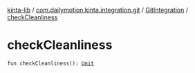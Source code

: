 [kinta-lib](../../index.md) / [com.dailymotion.kinta.integration.git](../index.md) / [GitIntegration](index.md) / [checkCleanliness](./check-cleanliness.md)

# checkCleanliness

`fun checkCleanliness(): `[`Unit`](https://kotlinlang.org/api/latest/jvm/stdlib/kotlin/-unit/index.html)